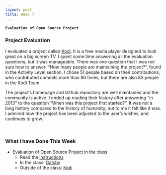 ```yaml
---
layout: post
title: Week 7
---
```


**`Evaluation of Open Source Project`**

### Project Evaluation
I evaluated a project called [Kodi](https://kodi.tv/). It is a free media player designed to look great on a big screen TV. I spent some time answering all the evaluation questions, but it was manageable. There was one question that I was not sure how to answer: “How many people are maintaining the project?”, found in the Activity Level section. I chose 51 people based on their contributions, who contributed commits more than 90 times, but there are also 83 people in the Kodi Team.

The project’s homepage and Github repository are well maintained and the community is active. I ended up reading their history after answering “in 2013” to the question “When was this project first started?”. It was not a long history compared to the history of humanity, but to me it felt like it was. I admired how the project has been adjusted to the user’s wishes, and continues to grow. 

&nbsp;
&nbsp;
&nbsp;

### What I have Done This Week
- Evaluation of Open Source Project in the class
  - Read the [Instructions](https://github.com/hunter-college-ossd-fall-2019/project-evaluation-activity-01)
  - In the class: [Gatsby](https://github.com/hunter-college-ossd-fall-2019/project-evaluation-activity-01/blob/fall19/gatsby_evaluation_2.md)
  - Outside of the class: [Kodi](https://github.com/hunter-college-ossd-fall-2019/nancydocode-weekly/blob/gh-pages/files/kodi_evaluation.md)

